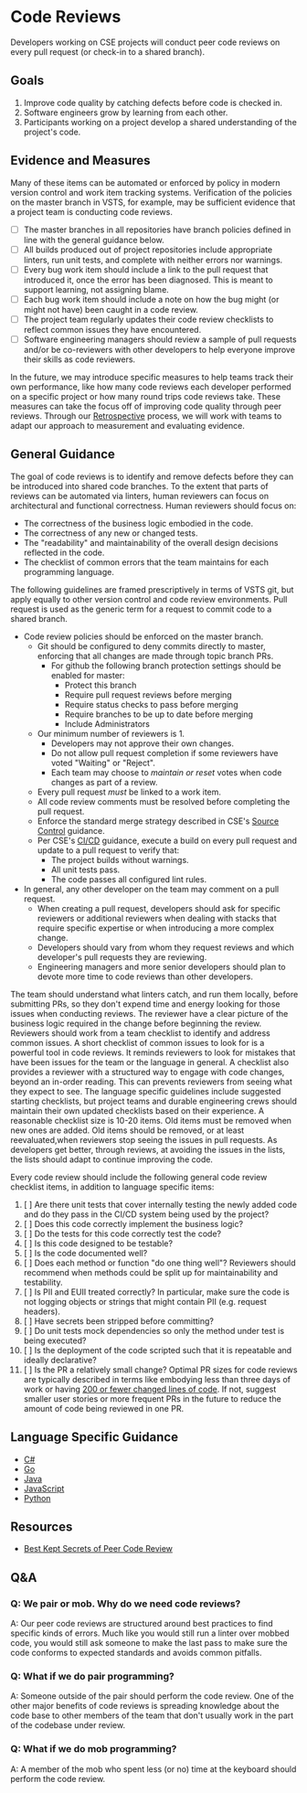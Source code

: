 # Code Reviews

Developers working on CSE projects will conduct peer code reviews on every pull request (or check-in to a shared branch).

## Goals

1.  Improve code quality by catching defects before code is checked in.
1.  Software engineers grow by learning from each other.
1.  Participants working on a project develop a shared understanding of the project's code.

## Evidence and Measures

Many of these items can be automated or enforced by policy in modern version control and work item tracking systems. Verification of the policies on the master branch in VSTS, for example, may be sufficient evidence that a project team is conducting code reviews.

*   [ ] The master branches in all repositories have branch policies defined in line with the general guidance below.
*   [ ] All builds produced out of project repositories include appropriate linters, run unit tests, and complete with neither errors nor warnings.
*   [ ] Every bug work item should include a link to the pull request that introduced it, once the error has been diagnosed. This is meant to support learning, not assigning blame.
*   [ ] Each bug work item should include a note on how the bug might (or might not have) been caught in a code review.
*   [ ] The project team regularly updates their code review checklists to reflect common issues they have encountered.
*   [ ] Software engineering managers should review a sample of pull requests and/or be co-reviewers with other developers to help everyone improve their skills as code reviewers.

In the future, we may introduce specific measures to help teams track their own performance, like how many code reviews each developer performed on a specific project or how many round trips code reviews take. These measures can take the focus off of improving code quality through peer reviews. Through our [Retrospective](../Engineering/Retrospectives.md) process, we will work with teams to adapt our approach to measurement and evaluating evidence.

## General Guidance

The goal of code reviews is to identify and remove defects before they can be introduced into shared code branches. To the extent that parts of reviews can be automated via linters, human reviewers can focus on architectural and functional correctness. Human reviewers should focus on:

*   The correctness of the business logic embodied in the code.
*   The correctness of any new or changed tests.
*   The "readability" and maintainability of the overall design decisions reflected in the code.
*   The checklist of common errors that the team maintains for each programming language.

The following guidelines are framed prescriptively in terms of VSTS git, but apply equally to other version control and code review environments. Pull request is used as the generic term for a request to commit code to a shared branch.

*   Code review policies should be enforced on the master branch.
    *   Git should be configured to deny commits directly to master, enforcing that all changes are made through topic branch PRs.
        * For github the following branch protection settings should be enabled for master:
             * Protect this branch
             * Require pull request reviews before merging
             * Require status checks to pass before merging
             * Require branches to be up to date before merging
             * Include Administrators
    *   Our minimum number of reviewers is 1.
        *   Developers may not approve their own changes.
        *   Do not allow pull request completion if some reviewers have voted "Waiting" or "Reject".
        *   Each team may choose to _maintain or reset_ votes when code changes as part of a review.
    *   Every pull request _must_ be linked to a work item.
    *   All code review comments must be resolved before completing the pull request.
    *   Enforce the standard merge strategy described in CSE's [Source Control](../Engineering/SourceControl.md) guidance.
    *   Per CSE's [CI/CD](../Engineering/CICD.md) guidance, execute a build on every pull request and update to a pull request to verify that:
        *   The project builds without warnings.
        *   All unit tests pass.
        *   The code passes all configured lint rules.
*   In general, any other developer on the team may comment on a pull request.
    *   When creating a pull request, developers should ask for specific reviewers or additional reviewers when dealing with stacks that require specific expertise or when introducing a more complex change.
    *   Developers should vary from whom they request reviews and which developer's pull requests they are reviewing.
    *   Engineering managers and more senior developers should plan to devote more time to code reviews than other developers.

The team should understand what linters catch, and run them locally, before submitting PRs, so they don't expend time and energy looking for those issues when conducting reviews. The reviewer have a clear picture of the business logic required in the change before beginning the review. Reviewers should work from a team checklist to identify and address common issues. A short checklist of common issues to look for is a powerful tool in code reviews. It reminds reviewers to look for mistakes that have been issues for the team or the language in general. A checklist also provides a reviewer with a structured way to engage with code changes, beyond an in-order reading. This can prevents reviewers from seeing what they expect to see. The language specific guidelines include suggested starting checklists, but project teams and durable engineering crews should maintain their own updated checklists based on their experience. A reasonable checklist size is 10-20 items. Old items must be removed when new ones are added. Old items should be removed, or at least reevaluated,when reviewers stop seeing the issues in pull requests. As developers get better, through reviews, at avoiding the issues in the lists, the lists should adapt to continue improving the code.

Every code review should include the following general code review checklist items, in addition to language specific items:

1.  [ ] Are there unit tests that cover internally testing the newly added code and do they pass in the CI/CD system being used by the project?
1.  [ ] Does this code correctly implement the business logic?
1.  [ ] Do the tests for this code correctly test the code?
1.  [ ] Is this code designed to be testable?
1.  [ ] Is the code documented well?
1.  [ ] Does each method or function "do one thing well"? Reviewers should recommend when methods could be split up for maintainability and testability.
1.  [ ] Is PII and EUII treated correctly? In particular, make sure the code is not logging objects or strings that might contain PII (e.g. request headers).
1.  [ ] Have secrets been stripped before committing?
1.  [ ] Do unit tests mock dependencies so only the method under test is being executed?
1.  [ ] Is the deployment of the code scripted such that it is repeatable and ideally declarative?
1.  [ ] Is the PR a relatively small change? Optimal PR sizes for code reviews are typically described in terms like embodying less than three days of work or having [200 or fewer changed lines of code](https://smallbusinessprogramming.com/optimal-pull-request-size/). If not, suggest smaller user stories or more frequent PRs in the future to reduce the amount of code being reviewed in one PR.

## Language Specific Guidance

*   [C#](../Engineering/CodeReviews/CSharp.md)
*   [Go](../Engineering/CodeReviews/Go.md)
*   [Java](../Engineering/CodeReviews/Java.md)
*   [JavaScript](../Engineering/CodeReviews/JavaScript.md)
*   [Python](../Engineering/CodeReviews/Python.md)

## Resources

*   [Best Kept Secrets of Peer Code Review](https://smartbear.com/SmartBear/media/pdfs/best-kept-secrets-of-peer-code-review.pdf)

## Q&A

### Q: We pair or mob. Why do we need code reviews?

A: Our peer code reviews are structured around best practices to find specific kinds of errors. Much like you would still run a linter over mobbed code, you would still ask someone to make the last pass to make sure the code conforms to expected standards and avoids common pitfalls.

### Q: What if we do pair programming?

A: Someone outside of the pair should perform the code review. One of the other major benefits of code reviews is spreading knowledge about the code base to other members of the team that don't usually work in the part of the codebase under review.

### Q: What if we do mob programming?

A: A member of the mob who spent less (or no) time at the keyboard should perform the code review.
